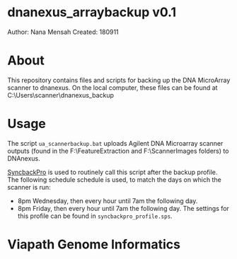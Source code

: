 # dnanexus_arraybackup v0.1
Author: Nana Mensah
Created: 180911

# About
This repository contains files and scripts for backing up the DNA MicroArray scanner to dnanexus. On the local computer, these files can be found at C:\Users\scanner\dnanexus_backup

# Usage
The script `ua_scannerbackup.bat` uploads Agilent DNA Microarray scanner outputs (found in the F:\FeatureExtraction and F:\ScannerImages folders) to DNAnexus. 

[SyncbackPro](https://www.2brightsparks.com/syncback/sbpro.html) is used to routinely call this script after the backup profile. The following schedule schedule is used, to match the days on which the scanner is run:
- 8pm Wednesday, then every hour until 7am the following day.
- 8pm Friday, then every hour until 7am the following day.
The settings for this profile can be found in `syncbackpro_profile.sps`.

# Viapath Genome Informatics
